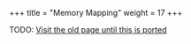 +++
title = "Memory Mapping"
weight = 17
+++

TODO: [Visit the old page until this is ported](https://old.alchitry.com/memory-mapping-verilog)